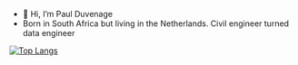 
- 👋 Hi, I’m Paul Duvenage
- Born in South Africa but living in the Netherlands. Civil engineer turned data engineer
<!---
* Currently learning Rust ![Rust](https://img.shields.io/badge/rust-%23000000.svg?style=for-the-badge&logo=rust&logoColor=white)
--->

<!---
duvenagep/duvenagep is a ✨ special ✨ repository because its `README.md` (this file) appears on your GitHub profile.
You can click the Preview link to take a look at your changes.
--->

[![Top Langs](https://github-readme-stats.vercel.app/api/top-langs/?username=duvenagep&layout=compact&theme=dark)](https://github.com/anuraghazra/github-readme-stats)
